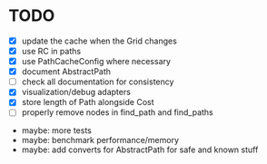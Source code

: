 # TODO
- [x] update the cache when the Grid changes
- [x] use RC in paths
- [x] use PathCacheConfig where necessary
- [x] document AbstractPath
- [ ] check all documentation for consistency
- [x] visualization/debug adapters
- [x] store length of Path alongside Cost
- [ ] properly remove nodes in find_path and find_paths
- maybe: more tests
- maybe: benchmark performance/memory
- maybe: add converts for AbstractPath for safe and known stuff

